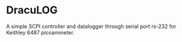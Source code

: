# DracuLOG
A simple SCPI controller and datalogger through serial port rs-232 for Keithley 6487 picoammeter.
